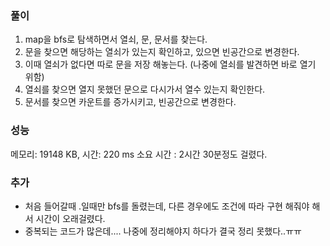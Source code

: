 ### 풀이
1. map을 bfs로 탐색하면서 열쇠, 문, 문서를 찾는다.
2. 문을 찾으면 해당하는 열쇠가 있는지 확인하고, 있으면 빈공간으로 변경한다.
3. 이때 열쇠가 없다면 따로 문을 저장 해놓는다. (나중에 열쇠를 발견하면 바로 열기 위함)
4. 열쇠를 찾으면 열지 못했던 문으로 다시가서 열수 있는지 확인한다.
5. 문서를 찾으면 카운트를 증가시키고, 빈공간으로 변경한다.

### 성능
메모리: 19148 KB, 시간: 220 ms
소요 시간 : 2시간 30분정도 걸렸다.

### 추가
- 처음 들어갈때 .일때만 bfs를 돌렸는데, 다른 경우에도 조건에 따라 구현 해줘야 해서 시간이 오래걸렸다.
- 중복되는 코드가 많은데.... 나중에 정리해야지 하다가 결국 정리 못했다..ㅠㅠ
